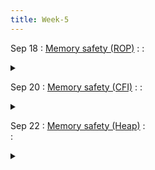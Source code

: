 ```yaml
---
title: Week-5
---
```


Sep 18
: [Memory safety (ROP)]()
  : 
  : <details title="recommended readings" class="my"><summary><i class="icon fas fa-book-reader "></i></summary><span class="fs-2" markdown=1> [Read: Low-Level Software Security by Example by Ulfar Erlingsson et al](https://lirias.kuleuven.be/retrieve/110131). Optional: [The Geometry of Innocent Flesh on the Bone: Return-into-libc without Function Calls (on the x86) by Hovav Shacham](https://hovav.net/ucsd/dist/geometry.pdf), [Hacking Blind by Andrea Bittau et al.](https://www.scs.stanford.edu/~sorbo/brop/bittau-brop.pdf)</span></details>

Sep 20
: [Memory safety (CFI)]()
  : 
  : <details title="recommended readings" class="my"><summary><i class="icon fas fa-book-reader "></i></summary><span class="fs-2" markdown=1> Same as prev lecture and Optional: [Control-Flow Integrity by Martin Abadi et al.](http://www.cs.columbia.edu/~suman/secure_sw_devel/p340-abadi.pdf) </span></details>

Sep 22
: [Memory safety (Heap)]()
  :  
  : <details title="recommended readings" class="my"><summary><i class="icon fas fa-book-reader "></i></summary><span class="fs-2" markdown=1> [Fantastic memory issues and how to fix them by Eric Rescorla](https://educatedguesswork.org/posts/memory-safety/) and [Understanding glibc malloc by sploitfun](https://sploitfun.wordpress.com/2015/02/10/understanding-glibc-malloc/)
Optional: [Advanced Doug lea's malloc exploits by jp](http://phrack.org/issues/61/6.html), [Automatic Techniques to Systematically Discover New Heap Exploitation Primitives by Insu Yun et al.](https://www.usenix.org/conference/usenixsecurity20/presentation/yun)</span></details> 

